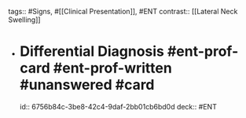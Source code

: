 tags:: #Signs, #[[Clinical Presentation]], #ENT
contrast:: [[Lateral Neck Swelling]]

- # Differential Diagnosis #ent-prof-card #ent-prof-written #unanswered #card
  id:: 6756b84c-3be8-42c4-9daf-2bb01cb6bd0d
  deck:: #ENT